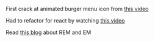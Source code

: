 First crack at animated burger menu icon from [this video](https://www.youtube.com/watch?v=dIyVTjJAkLw)

Had to refactor for react by watching [this video](https://www.youtube.com/watch?v=XLHdF7z77YU)

Read [this blog](https://j.eremy.net/confused-about-rem-and-em/) about REM and EM
